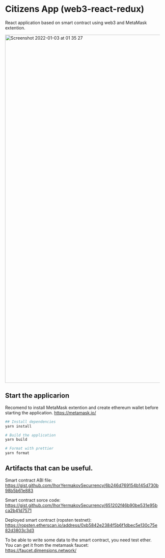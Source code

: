 # Citizens App (web3-react-redux)
React application based on smart contract using web3 and MetaMask extention.

<img width="1136" alt="Screenshot 2022-01-03 at 01 35 27" src="https://user-images.githubusercontent.com/14291833/147892382-c1675e77-c5b1-4fd4-bfdc-d252151adc6c.png">

## Start the applicarion
Recomend to install MetaMask extention and create ethereum wallet before starting the application.
https://metamask.io/

```sh
## Install dependencies
yarn install

# Build the application
yarn build

# Format with prettier
yarn format
```
## Artifacts that can be useful.

Smart contract ABI file: 
https://gist.github.com/IhorYermakovSecurrency/6b246d769154b145d730b98b5b61e883 

Smart contract sorce code: 
https://gist.github.com/IhorYermakovSecurrency/651202f46b90be531e95bca2b41d7571 

Deployed smart contract (ropsten testnet): 
https://ropsten.etherscan.io/address/0xb5842e2384f5b6f1dbec5e130c75e82d3803c3d3 

To be able to write some data to the smart contract, you need test ether.
You can get it from the metamask faucet:
https://faucet.dimensions.network/
